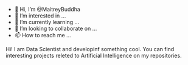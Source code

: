 - 👋 Hi, I’m @MaitreyBuddha
- 👀 I’m interested in ...
- 🌱 I’m currently learning ...
- 💞️ I’m looking to collaborate on ...
- 📫 How to reach me ...

<!---
MaitreyBuddha/MaitreyBuddha is a ✨ special ✨ repository because its `README.md` (this file) appears on your GitHub profile.
You can click the Preview link to take a look at your changes.
--->

Hi! I am Data Scientist and developinf something cool. You can find interesting projects releted to Artificial Intelligence on my repositories.
